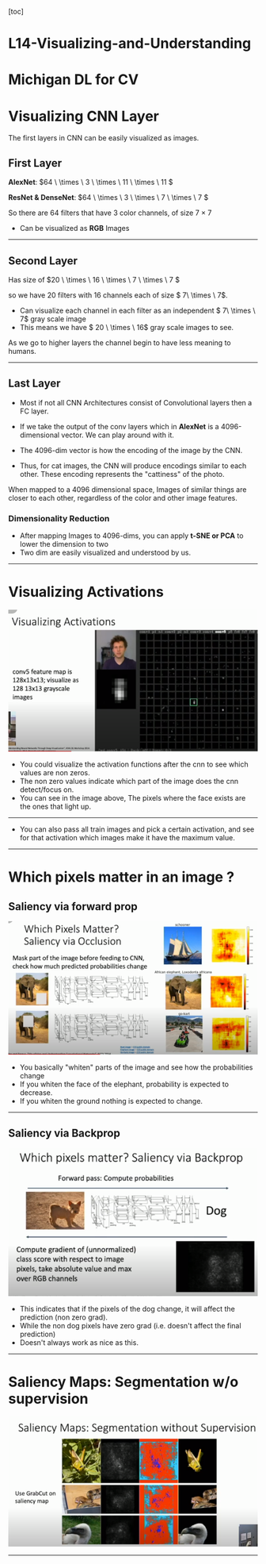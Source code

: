 [toc]

# L14-Visualizing-and-Understanding

# Michigan DL for CV

# Visualizing CNN Layer

The first layers in CNN can be easily visualized as images.

## First Layer

**AlexNet**: $64 \ \times \ 3 \ \times \ 11 \ \times \ 11 $ 

**ResNet & DenseNet**: $64 \ \times \ 3 \ \times \ 7 \ \times \ 7 $ 

So there are $64$ filters that have 3 color channels, of size $7 \ \times \ 7$ 

- Can be visualized as **RGB** Images

****

## Second Layer

Has size of $20 \ \times \ 16 \ \times \ 7 \ \times \ 7 $

so we have 20 filters with 16 channels each of size $ 7\ \times \ 7$.

- Can visualize each channel in each filter as an independent  $ 7\ \times \ 7$ gray scale image
- This means we have $ 20 \ \times \ 16$ gray scale images to see.

As we go to higher layers the channel begin to have less meaning to humans.

****

## Last Layer

- Most if not all CNN Architectures consist of Convolutional layers then a FC layer.

- If we take the output of the conv layers which in **AlexNet** is a 4096-dimensional vector. We can play around with it.

- The 4096-dim vector is how the encoding of the image by the CNN.

- Thus, for cat images, the CNN will produce encodings similar to each other. These encoding represents  the "cattiness" of the photo.

When mapped to a 4096 dimensional space, Images of similar things are closer to each other, regardless of the color and other image features.

### Dimensionality Reduction

- After mapping Images to 4096-dims, you can apply **t-SNE or PCA** to lower the dimension to two
- Two dim are easily visualized and understood by us.

****

# Visualizing Activations

![](./Images/L14/Vis-Activations.png)



- You could visualize the activation functions after the cnn to see which values are non zeros.
- The non zero values indicate which part of the image does the cnn detect/focus on.
- You can see in the image above, The pixels where the face exists are the ones that light up.

****

- You can also pass all train images and pick a certain activation, and see for that activation which images make it have the maximum value.

****

# Which pixels matter in an image ?

## Saliency via forward prop

![](./Images/L14/Saliency-via-occlusion.png)

- You basically "whiten" parts of the image and see how the probabilities change
- If you whiten the face of the elephant, probability is expected to decrease.
- If you whiten the ground nothing is expected to change.

****

## Saliency via Backprop

![](./Images/L14/Saliency-via-backprop.png)

- This indicates that if the pixels of the dog change, it will affect the prediction (non zero grad).
- While the non dog pixels have zero grad (i.e. doesn't affect the final prediction)
- Doesn't always work as nice as this.

****

# Saliency Maps: Segmentation w/o supervision

![](./Images/L14/Saliency-maps-segmentation.png)

****